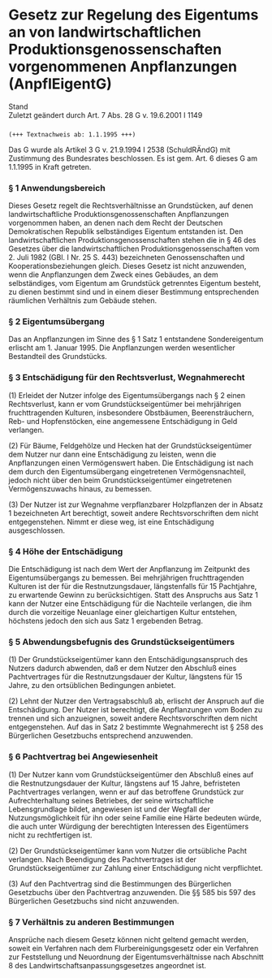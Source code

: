 Gesetz zur Regelung des Eigentums an von landwirtschaftlichen Produktionsgenossenschaften vorgenommenen Anpflanzungen (AnpflEigentG)
====================================================================================================================================

Stand  
Zuletzt geändert durch Art. 7 Abs. 28 G v. 19.6.2001 I 1149

### 

```
(+++ Textnachweis ab: 1.1.1995 +++)
```

Das G wurde als Artikel 3 G v. 21.9.1994 I 2538 (SchuldRÄndG) mit Zustimmung des Bundesrates beschlossen. Es ist gem. Art. 6 dieses G am 1.1.1995 in Kraft getreten.

### § 1 Anwendungsbereich

Dieses Gesetz regelt die Rechtsverhältnisse an Grundstücken, auf denen landwirtschaftliche Produktionsgenossenschaften Anpflanzungen vorgenommen haben, an denen nach dem Recht der Deutschen Demokratischen Republik selbständiges Eigentum entstanden ist. Den landwirtschaftlichen Produktionsgenossenschaften stehen die in § 46 des Gesetzes über die landwirtschaftlichen Produktionsgenossenschaften vom 2. Juli 1982 (GBl. I Nr. 25 S. 443) bezeichneten Genossenschaften und Kooperationsbeziehungen gleich. Dieses Gesetz ist nicht anzuwenden, wenn die Anpflanzungen dem Zweck eines Gebäudes, an dem selbständiges, vom Eigentum am Grundstück getrenntes Eigentum besteht, zu dienen bestimmt sind und in einem dieser Bestimmung entsprechenden räumlichen Verhältnis zum Gebäude stehen.

### § 2 Eigentumsübergang

Das an Anpflanzungen im Sinne des § 1 Satz 1 entstandene Sondereigentum erlischt am 1. Januar 1995. Die Anpflanzungen werden wesentlicher Bestandteil des Grundstücks.

### § 3 Entschädigung für den Rechtsverlust, Wegnahmerecht

(1) Erleidet der Nutzer infolge des Eigentumsübergangs nach § 2 einen Rechtsverlust, kann er vom Grundstückseigentümer bei mehrjährigen fruchttragenden Kulturen, insbesondere Obstbäumen, Beerensträuchern, Reb- und Hopfenstöcken, eine angemessene Entschädigung in Geld verlangen.

(2) Für Bäume, Feldgehölze und Hecken hat der Grundstückseigentümer dem Nutzer nur dann eine Entschädigung zu leisten, wenn die Anpflanzungen einen Vermögenswert haben. Die Entschädigung ist nach dem durch den Eigentumsübergang eingetretenen Vermögensnachteil, jedoch nicht über den beim Grundstückseigentümer eingetretenen Vermögenszuwachs hinaus, zu bemessen.

(3) Der Nutzer ist zur Wegnahme verpflanzbarer Holzpflanzen der in Absatz 1 bezeichneten Art berechtigt, soweit andere Rechtsvorschriften dem nicht entgegenstehen. Nimmt er diese weg, ist eine Entschädigung ausgeschlossen.

### § 4 Höhe der Entschädigung

Die Entschädigung ist nach dem Wert der Anpflanzung im Zeitpunkt des Eigentumsübergangs zu bemessen. Bei mehrjährigen fruchttragenden Kulturen ist der für die Restnutzungsdauer, längstenfalls für 15 Pachtjahre, zu erwartende Gewinn zu berücksichtigen. Statt des Anspruchs aus Satz 1 kann der Nutzer eine Entschädigung für die Nachteile verlangen, die ihm durch die vorzeitige Neuanlage einer gleichartigen Kultur entstehen, höchstens jedoch den sich aus Satz 1 ergebenden Betrag.

### § 5 Abwendungsbefugnis des Grundstückseigentümers

(1) Der Grundstückseigentümer kann den Entschädigungsanspruch des Nutzers dadurch abwenden, daß er dem Nutzer den Abschluß eines Pachtvertrages für die Restnutzungsdauer der Kultur, längstens für 15 Jahre, zu den ortsüblichen Bedingungen anbietet.

(2) Lehnt der Nutzer den Vertragsabschluß ab, erlischt der Anspruch auf die Entschädigung. Der Nutzer ist berechtigt, die Anpflanzungen vom Boden zu trennen und sich anzueignen, soweit andere Rechtsvorschriften dem nicht entgegenstehen. Auf das in Satz 2 bestimmte Wegnahmerecht ist § 258 des Bürgerlichen Gesetzbuchs entsprechend anzuwenden.

### § 6 Pachtvertrag bei Angewiesenheit

(1) Der Nutzer kann vom Grundstückseigentümer den Abschluß eines auf die Restnutzungsdauer der Kultur, längstens auf 15 Jahre, befristeten Pachtvertrages verlangen, wenn er auf das betroffene Grundstück zur Aufrechterhaltung seines Betriebes, der seine wirtschaftliche Lebensgrundlage bildet, angewiesen ist und der Wegfall der Nutzungsmöglichkeit für ihn oder seine Familie eine Härte bedeuten würde, die auch unter Würdigung der berechtigten Interessen des Eigentümers nicht zu rechtfertigen ist.

(2) Der Grundstückseigentümer kann vom Nutzer die ortsübliche Pacht verlangen. Nach Beendigung des Pachtvertrages ist der Grundstückseigentümer zur Zahlung einer Entschädigung nicht verpflichtet.

(3) Auf den Pachtvertrag sind die Bestimmungen des Bürgerlichen Gesetzbuchs über den Pachtvertrag anzuwenden. Die §§ 585 bis 597 des Bürgerlichen Gesetzbuchs sind nicht anzuwenden.

### § 7 Verhältnis zu anderen Bestimmungen

Ansprüche nach diesem Gesetz können nicht geltend gemacht werden, soweit ein Verfahren nach dem Flurbereinigungsgesetz oder ein Verfahren zur Feststellung und Neuordnung der Eigentumsverhältnisse nach Abschnitt 8 des Landwirtschaftsanpassungsgesetzes angeordnet ist.
